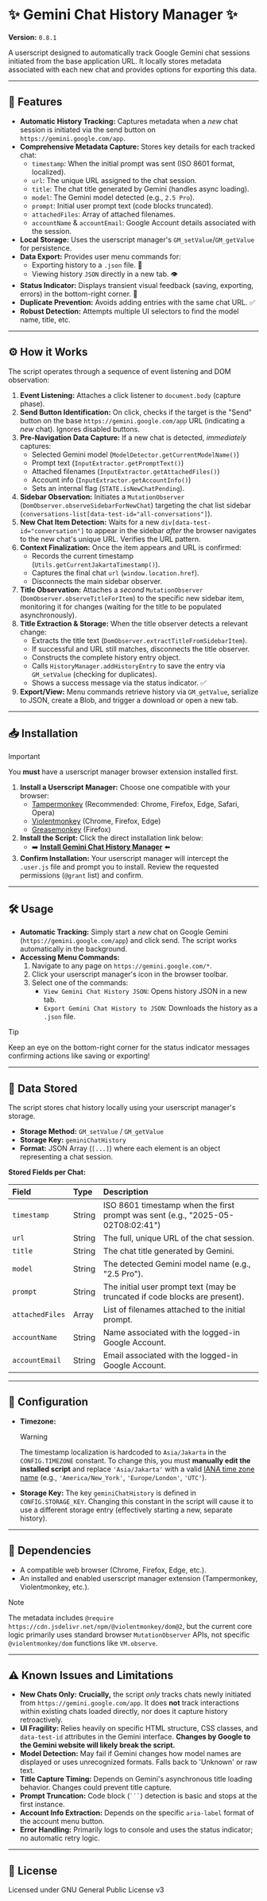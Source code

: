 # ✨ Gemini Chat History Manager ✨

**Version:** `0.8.1`

A userscript designed to automatically track Google Gemini chat sessions initiated from the base application URL. It locally stores metadata associated with each new chat and provides options for exporting this data.

---

## 🚀 Features

* **Automatic History Tracking:** Captures metadata when a *new* chat session is initiated via the send button on `https://gemini.google.com/app`.
* **Comprehensive Metadata Capture:** Stores key details for each tracked chat:
    * `timestamp`: When the initial prompt was sent (ISO 8601 format, localized).
    * `url`: The unique URL assigned to the chat session.
    * `title`: The chat title generated by Gemini (handles async loading).
    * `model`: The Gemini model detected (e.g., `2.5 Pro`).
    * `prompt`: Initial user prompt text (code blocks truncated).
    * `attachedFiles`: Array of attached filenames.
    * `accountName` & `accountEmail`: Google Account details associated with the session.
* **Local Storage:** Uses the userscript manager's `GM_setValue`/`GM_getValue` for persistence.
* **Data Export:** Provides user menu commands for:
    * Exporting history to a `.json` file. 📄
    * Viewing history `JSON` directly in a new tab. 👁️
* **Status Indicator:** Displays transient visual feedback (saving, exporting, errors) in the bottom-right corner. 💬
* **Duplicate Prevention:** Avoids adding entries with the same chat URL. ✅
* **Robust Detection:** Attempts multiple UI selectors to find the model name, title, etc.

---

## ⚙️ How it Works

The script operates through a sequence of event listening and DOM observation:

1.  **Event Listening:** Attaches a click listener to `document.body` (capture phase).
2.  **Send Button Identification:** On click, checks if the target is the "Send" button on the base `https://gemini.google.com/app` URL (indicating a *new* chat). Ignores disabled buttons.
3.  **Pre-Navigation Data Capture:** If a new chat is detected, *immediately* captures:
    * Selected Gemini model (`ModelDetector.getCurrentModelName()`)
    * Prompt text (`InputExtractor.getPromptText()`)
    * Attached filenames (`InputExtractor.getAttachedFiles()`)
    * Account info (`InputExtractor.getAccountInfo()`)
    * Sets an internal flag (`STATE.isNewChatPending`).
4.  **Sidebar Observation:** Initiates a `MutationObserver` (`DomObserver.observeSidebarForNewChat`) targeting the chat list sidebar (`conversations-list[data-test-id="all-conversations"]`).
5.  **New Chat Item Detection:** Waits for a new `div[data-test-id="conversation"]` to appear in the sidebar *after* the browser navigates to the new chat's unique URL. Verifies the URL pattern.
6.  **Context Finalization:** Once the item appears and URL is confirmed:
    * Records the current timestamp (`Utils.getCurrentJakartaTimestamp()`).
    * Captures the final chat `url` (`window.location.href`).
    * Disconnects the main sidebar observer.
7.  **Title Observation:** Attaches a *second* `MutationObserver` (`DomObserver.observeTitleForItem`) to the specific new sidebar item, monitoring it for changes (waiting for the title to be populated asynchronously).
8.  **Title Extraction & Storage:** When the title observer detects a relevant change:
    * Extracts the title text (`DomObserver.extractTitleFromSidebarItem`).
    * If successful and URL still matches, disconnects the title observer.
    * Constructs the complete history entry object.
    * Calls `HistoryManager.addHistoryEntry` to save the entry via `GM_setValue` (checking for duplicates).
    * Shows a success message via the status indicator. ✅
9.  **Export/View:** Menu commands retrieve history via `GM_getValue`, serialize to JSON, create a Blob, and trigger a download or open a new tab.

---

## 📥 Installation

> [!IMPORTANT]
> You **must** have a userscript manager browser extension installed first.

1.  **Install a Userscript Manager:** Choose one compatible with your browser:
    * [Tampermonkey](https://www.tampermonkey.net/) (Recommended: Chrome, Firefox, Edge, Safari, Opera)
    * [Violentmonkey](https://violentmonkey.github.io/) (Chrome, Firefox, Edge)
    * [Greasemonkey](https://www.greasespot.net/) (Firefox)
2.  **Install the Script:** Click the direct installation link below:
    * ➡️ [**Install Gemini Chat History Manager**](https://raw.githubusercontent.com/InvictusNavarchus/gemini-chat-history/master/gemini-chat-history.user.js) ⬅️
3.  **Confirm Installation:** Your userscript manager will intercept the `.user.js` file and prompt you to install. Review the requested permissions (`@grant` list) and confirm.

---

## 🛠️ Usage

* **Automatic Tracking:** Simply start a *new* chat on Google Gemini (`https://gemini.google.com/app`) and click send. The script works automatically in the background.
* **Accessing Menu Commands:**
    1.  Navigate to any page on `https://gemini.google.com/*`.
    2.  Click your userscript manager's icon in the browser toolbar.
    3.  Select one of the commands:
        * `View Gemini Chat History JSON`: Opens history JSON in a new tab.
        * `Export Gemini Chat History to JSON`: Downloads the history as a `.json` file.

> [!TIP]
> Keep an eye on the bottom-right corner for the status indicator messages confirming actions like saving or exporting!

---

## 💾 Data Stored

The script stores chat history locally using your userscript manager's storage.

* **Storage Method:** `GM_setValue` / `GM_getValue`
* **Storage Key:** `geminiChatHistory`
* **Format:** JSON Array (`[...]`) where each element is an object representing a chat session.

**Stored Fields per Chat:**

| Field           | Type           | Description                                                                 |
| :-------------- | :------------- | :-------------------------------------------------------------------------- |
| `timestamp`     | String         | ISO 8601 timestamp when the first prompt was sent (e.g., "2025-05-02T08:02:41") |
| `url`           | String         | The full, unique URL of the chat session.                                     |
| `title`         | String         | The chat title generated by Gemini.                                         |
| `model`         | String         | The detected Gemini model name (e.g., "2.5 Pro").                           |
| `prompt`        | String         | The initial user prompt text (may be truncated if code blocks are present). |
| `attachedFiles` | Array<String>  | List of filenames attached to the initial prompt.                           |
| `accountName`   | String         | Name associated with the logged-in Google Account.                          |
| `accountEmail`  | String         | Email associated with the logged-in Google Account.                         |

---

## 🔧 Configuration

* **Timezone:**
    > [!WARNING]
    > The timestamp localization is hardcoded to `Asia/Jakarta` in the `CONFIG.TIMEZONE` constant. To change this, you must **manually edit the installed script** and replace `'Asia/Jakarta'` with a valid [IANA time zone name](https://en.wikipedia.org/wiki/List_of_tz_database_time_zones) (e.g., `'America/New_York'`, `'Europe/London'`, `'UTC'`).
* **Storage Key:** The key `geminiChatHistory` is defined in `CONFIG.STORAGE_KEY`. Changing this constant in the script will cause it to use a different storage entry (effectively starting a new, separate history).

---

## 🔗 Dependencies

* A compatible web browser (Chrome, Firefox, Edge, etc.).
* An installed and enabled userscript manager extension (Tampermonkey, Violentmonkey, etc.).

> [!NOTE]
> The metadata includes `@require https://cdn.jsdelivr.net/npm/@violentmonkey/dom@2`, but the current core logic primarily uses standard browser `MutationObserver` APIs, not specific `@violentmonkey/dom` functions like `VM.observe`.

---

## ⚠️ Known Issues and Limitations

* **New Chats Only:** **Crucially,** the script *only* tracks chats newly initiated from `https://gemini.google.com/app`. It does **not** track interactions within existing chats loaded directly, nor does it capture history retroactively.
* **UI Fragility:** Relies heavily on specific HTML structure, CSS classes, and `data-test-id` attributes in the Gemini interface. **Changes by Google to the Gemini website will likely break the script.**
* **Model Detection:** May fail if Gemini changes how model names are displayed or uses unrecognized formats. Falls back to 'Unknown' or raw text.
* **Title Capture Timing:** Depends on Gemini's asynchronous title loading behavior. Changes could prevent title capture.
* **Prompt Truncation:** Code block (` ``` `) detection is basic and stops at the first instance.
* **Account Info Extraction:** Depends on the specific `aria-label` format of the account menu button.
* **Error Handling:** Primarily logs to console and uses the status indicator; no automatic retry logic.

---

## 📜 License

Licensed under GNU General Public License v3